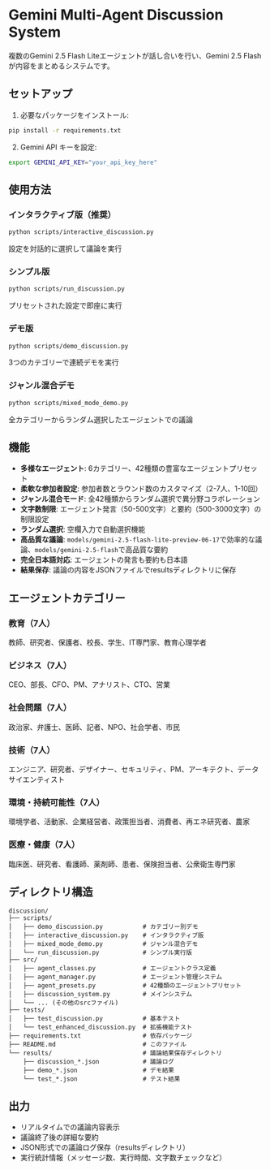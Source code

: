 # Gemini Multi-Agent Discussion System

複数のGemini 2.5 Flash Liteエージェントが話し合いを行い、Gemini 2.5 Flashが内容をまとめるシステムです。

## セットアップ

1. 必要なパッケージをインストール:
```bash
pip install -r requirements.txt
```

2. Gemini API キーを設定:
```bash
export GEMINI_API_KEY="your_api_key_here"
```

## 使用方法

### インタラクティブ版（推奨）
```bash
python scripts/interactive_discussion.py
```
設定を対話的に選択して議論を実行

### シンプル版
```bash
python scripts/run_discussion.py
```
プリセットされた設定で即座に実行

### デモ版
```bash
python scripts/demo_discussion.py
```
3つのカテゴリーで連続デモを実行

### ジャンル混合デモ
```bash
python scripts/mixed_mode_demo.py
```
全カテゴリーからランダム選択したエージェントでの議論

## 機能

- **多様なエージェント**: 6カテゴリー、42種類の豊富なエージェントプリセット
- **柔軟な参加者設定**: 参加者数とラウンド数のカスタマイズ（2-7人、1-10回）
- **ジャンル混合モード**: 全42種類からランダム選択で異分野コラボレーション
- **文字数制限**: エージェント発言（50-500文字）と要約（500-3000文字）の制限設定
- **ランダム選択**: 空欄入力で自動選択機能
- **高品質な議論**: `models/gemini-2.5-flash-lite-preview-06-17`で効率的な議論、`models/gemini-2.5-flash`で高品質な要約
- **完全日本語対応**: エージェントの発言も要約も日本語
- **結果保存**: 議論の内容をJSONファイルでresultsディレクトリに保存

## エージェントカテゴリー

### 教育（7人）
教師、研究者、保護者、校長、学生、IT専門家、教育心理学者

### ビジネス（7人）  
CEO、部長、CFO、PM、アナリスト、CTO、営業

### 社会問題（7人）
政治家、弁護士、医師、記者、NPO、社会学者、市民

### 技術（7人）
エンジニア、研究者、デザイナー、セキュリティ、PM、アーキテクト、データサイエンティスト

### 環境・持続可能性（7人）
環境学者、活動家、企業経営者、政策担当者、消費者、再エネ研究者、農家

### 医療・健康（7人）
臨床医、研究者、看護師、薬剤師、患者、保険担当者、公衆衛生専門家

## ディレクトリ構造

```
discussion/
├── scripts/
│   ├── demo_discussion.py           # カテゴリー別デモ
│   ├── interactive_discussion.py    # インタラクティブ版
│   ├── mixed_mode_demo.py           # ジャンル混合デモ
│   └── run_discussion.py            # シンプル実行版
├── src/
│   ├── agent_classes.py             # エージェントクラス定義
│   ├── agent_manager.py             # エージェント管理システム
│   ├── agent_presets.py             # 42種類のエージェントプリセット
│   ├── discussion_system.py         # メインシステム
│   └── ... (その他のsrcファイル)
├── tests/
│   ├── test_discussion.py           # 基本テスト
│   └── test_enhanced_discussion.py  # 拡張機能テスト
├── requirements.txt                 # 依存パッケージ
├── README.md                        # このファイル
└── results/                         # 議論結果保存ディレクトリ
    ├── discussion_*.json            # 議論ログ
    ├── demo_*.json                  # デモ結果
    └── test_*.json                  # テスト結果
```

## 出力

- リアルタイムでの議論内容表示
- 議論終了後の詳細な要約
- JSON形式での議論ログ保存（resultsディレクトリ）
- 実行統計情報（メッセージ数、実行時間、文字数チェックなど）
